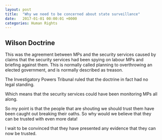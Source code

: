```yaml
---
layout: post
title:  "Why we need to be concerned about state surveillance"
date:   2017-01-01 00:00:01 +0000
categories: Human Rights
---
```



## Wilson Doctrine

This was the  agreement between MPs and the security services caused by claims that the security services had been spying on labour MPs and briefing against them. 
This is normally called planning to overthrowing an elected government, and is normally described as treason. 

The Investigatory Powers Tribunal ruled that the doctrine in fact had no legal standing. 

Which means that the security services could have been monitoring MPs all along. 

So my point is that the people that are shouting we should trust them have been caught out breaking their oaths. So why would we believe that they can be trusted with even more data!

I wait to be convinced that they have presented any  evidence that they can now be trusted.  
